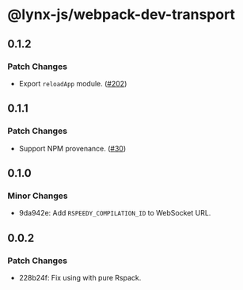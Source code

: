 # @lynx-js/webpack-dev-transport

## 0.1.2

### Patch Changes

- Export `reloadApp` module. ([#202](https://github.com/lynx-family/lynx-stack/pull/202))

## 0.1.1

### Patch Changes

- Support NPM provenance. ([#30](https://github.com/lynx-family/lynx-stack/pull/30))

## 0.1.0

### Minor Changes

- 9da942e: Add `RSPEEDY_COMPILATION_ID` to WebSocket URL.

## 0.0.2

### Patch Changes

- 228b24f: Fix using with pure Rspack.
